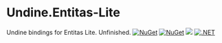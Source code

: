 # Undine.Entitas-Lite

Undine bindings for Entitas Lite. Unfinished.
[![NuGet](https://img.shields.io/nuget/v/Undine.Entitas-Lite.svg)](https://www.nuget.org/packages/Undine.Entitas-Lite) 
[![NuGet](https://img.shields.io/nuget/dt/Undine.Entitas-Lite.svg)](https://www.nuget.org/packages/Undine.Entitas-Lite)
![](https://vistr.dev/badge?repo=tomaszcekalo.Undine.Entitas-Lite)
[![.NET](https://github.com/tomaszcekalo/Undine.Entitas-Lite/actions/workflows/dotnet.yml/badge.svg)](https://github.com/tomaszcekalo/Undine.Entitas-Lite/actions/workflows/dotnet.yml)

